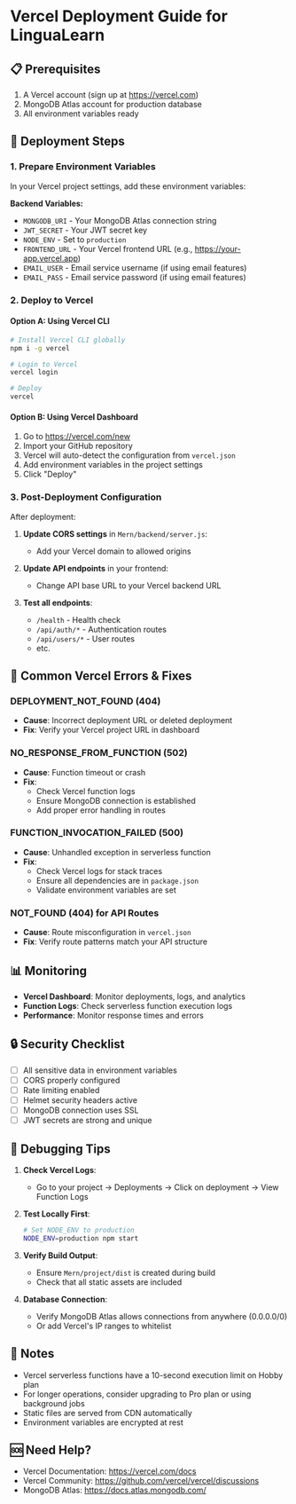 # Vercel Deployment Guide for LinguaLearn

## 📋 Prerequisites

1. A Vercel account (sign up at https://vercel.com)
2. MongoDB Atlas account for production database
3. All environment variables ready

## 🚀 Deployment Steps

### 1. Prepare Environment Variables

In your Vercel project settings, add these environment variables:

**Backend Variables:**
- `MONGODB_URI` - Your MongoDB Atlas connection string
- `JWT_SECRET` - Your JWT secret key
- `NODE_ENV` - Set to `production`
- `FRONTEND_URL` - Your Vercel frontend URL (e.g., https://your-app.vercel.app)
- `EMAIL_USER` - Email service username (if using email features)
- `EMAIL_PASS` - Email service password (if using email features)

### 2. Deploy to Vercel

#### Option A: Using Vercel CLI

```bash
# Install Vercel CLI globally
npm i -g vercel

# Login to Vercel
vercel login

# Deploy
vercel
```

#### Option B: Using Vercel Dashboard

1. Go to https://vercel.com/new
2. Import your GitHub repository
3. Vercel will auto-detect the configuration from `vercel.json`
4. Add environment variables in the project settings
5. Click "Deploy"

### 3. Post-Deployment Configuration

After deployment:

1. **Update CORS settings** in `Mern/backend/server.js`:
   - Add your Vercel domain to allowed origins

2. **Update API endpoints** in your frontend:
   - Change API base URL to your Vercel backend URL

3. **Test all endpoints**:
   - `/health` - Health check
   - `/api/auth/*` - Authentication routes
   - `/api/users/*` - User routes
   - etc.

## 🔧 Common Vercel Errors & Fixes

### DEPLOYMENT_NOT_FOUND (404)
- **Cause**: Incorrect deployment URL or deleted deployment
- **Fix**: Verify your Vercel project URL in dashboard

### NO_RESPONSE_FROM_FUNCTION (502)
- **Cause**: Function timeout or crash
- **Fix**: 
  - Check Vercel function logs
  - Ensure MongoDB connection is established
  - Add proper error handling in routes

### FUNCTION_INVOCATION_FAILED (500)
- **Cause**: Unhandled exception in serverless function
- **Fix**:
  - Check Vercel logs for stack traces
  - Ensure all dependencies are in `package.json`
  - Validate environment variables are set

### NOT_FOUND (404) for API Routes
- **Cause**: Route misconfiguration in `vercel.json`
- **Fix**: Verify route patterns match your API structure

## 📊 Monitoring

- **Vercel Dashboard**: Monitor deployments, logs, and analytics
- **Function Logs**: Check serverless function execution logs
- **Performance**: Monitor response times and errors

## 🔒 Security Checklist

- [ ] All sensitive data in environment variables
- [ ] CORS properly configured
- [ ] Rate limiting enabled
- [ ] Helmet security headers active
- [ ] MongoDB connection uses SSL
- [ ] JWT secrets are strong and unique

## 🐛 Debugging Tips

1. **Check Vercel Logs**: 
   - Go to your project → Deployments → Click on deployment → View Function Logs

2. **Test Locally First**:
   ```bash
   # Set NODE_ENV to production
   NODE_ENV=production npm start
   ```

3. **Verify Build Output**:
   - Ensure `Mern/project/dist` is created during build
   - Check that all static assets are included

4. **Database Connection**:
   - Verify MongoDB Atlas allows connections from anywhere (0.0.0.0/0)
   - Or add Vercel's IP ranges to whitelist

## 📝 Notes

- Vercel serverless functions have a 10-second execution limit on Hobby plan
- For longer operations, consider upgrading to Pro plan or using background jobs
- Static files are served from CDN automatically
- Environment variables are encrypted at rest

## 🆘 Need Help?

- Vercel Documentation: https://vercel.com/docs
- Vercel Community: https://github.com/vercel/vercel/discussions
- MongoDB Atlas: https://docs.atlas.mongodb.com/
